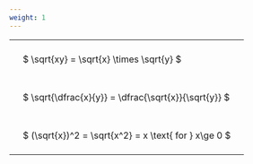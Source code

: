 ```yaml
---
weight: 1
---
```


<style type="text/css">
#T_2b303 th.col_heading {
  text-align: left;
  font-size: 1em;
}
#T_2b303 td {
  text-align: left;
  font-size: 1em;
  padding: 1.5em;
}
</style>
<table id="T_2b303">
  <thead>
  </thead>
  <tbody>
    <tr>
      <td id="T_2b303_row0_col0" class="data row0 col0" >$ \sqrt{xy} = \sqrt{x} \times \sqrt{y} $</td>
    </tr>
    <tr>
      <td id="T_2b303_row1_col0" class="data row1 col0" >$ \sqrt{\dfrac{x}{y}} = \dfrac{\sqrt{x}}{\sqrt{y}} $</td>
    </tr>
    <tr>
      <td id="T_2b303_row2_col0" class="data row2 col0" >$ (\sqrt{x})^2 = \sqrt{x^2} = x \text{ for } x\ge 0 $</td>
    </tr>
  </tbody>
</table>
